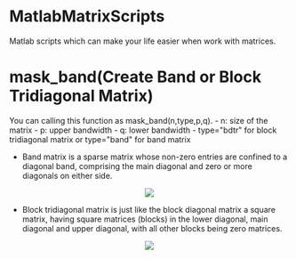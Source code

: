 # MatlabMatrixScripts
Matlab scripts which can make your life easier when work with matrices.

# mask_band(Create Band or Block Tridiagonal Matrix)
You can calling this function as mask_band(n,type,p,q).
                                           - n: size of the matrix
                                           - p: upper bandwidth
                                           - q: lower bandwidth
                                           - type="bdtr" for block tridiagonal matrix or type="band" for band matrix

- Band matrix is a sparse matrix whose non-zero entries are confined to a diagonal band, comprising the main diagonal and zero or more diagonals on either side. 
<p align="center">
  <img src="https://user-images.githubusercontent.com/46083188/89533828-afd62980-d7fc-11ea-9173-72a096f364ac.png">
</p>

- Block tridiagonal matrix is just like the block diagonal matrix a square matrix, having square matrices (blocks) in the lower diagonal, main diagonal and upper diagonal, with all other blocks being zero matrices. 
<p align="center">
  <img src="https://user-images.githubusercontent.com/46083188/89534928-5d960800-d7fe-11ea-8a62-dffdd23db0e4.png">
</p>
